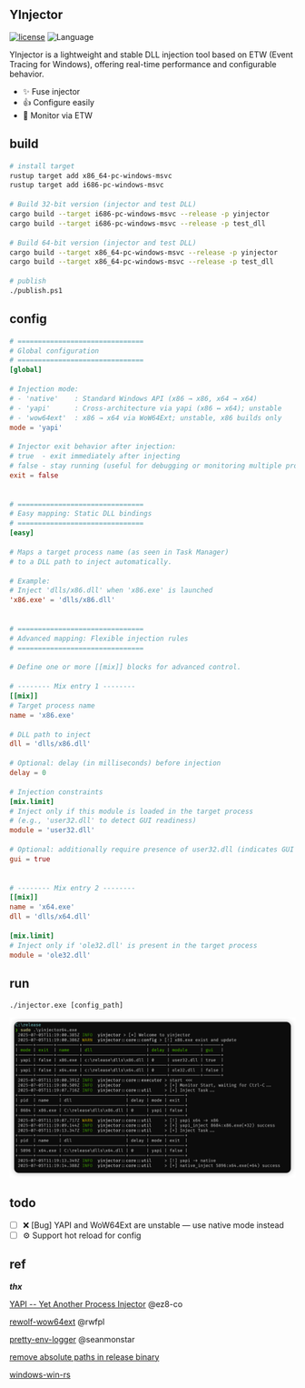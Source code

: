 ## YInjector

[![license](https://img.shields.io/badge/license-MIT-yellow.svg?style=flat)](https://github.com/piz-ewing/injector/blob/main/LICENSE)
![Language](https://img.shields.io/badge/language-rust-brightgreen)

YInjector is a lightweight and stable DLL injection tool based on ETW (Event Tracing for Windows), offering real-time performance and configurable behavior.

- ✨ Fuse injector
- 👍 Configure easily
- 🚅 Monitor via ETW

## build

```bash
# install target
rustup target add x86_64-pc-windows-msvc
rustup target add i686-pc-windows-msvc

# Build 32-bit version (injector and test DLL)
cargo build --target i686-pc-windows-msvc --release -p yinjector
cargo build --target i686-pc-windows-msvc --release -p test_dll

# Build 64-bit version (injector and test DLL)
cargo build --target x86_64-pc-windows-msvc --release -p yinjector
cargo build --target x86_64-pc-windows-msvc --release -p test_dll

# publish
./publish.ps1
```

## config

```toml
# ===============================
# Global configuration
# ===============================
[global]

# Injection mode:
# - 'native'    : Standard Windows API (x86 → x86, x64 → x64)
# - 'yapi'      : Cross-architecture via yapi (x86 ↔ x64); unstable
# - 'wow64ext'  : x86 → x64 via WoW64Ext; unstable, x86 builds only
mode = 'yapi'

# Injector exit behavior after injection:
# true  - exit immediately after injecting
# false - stay running (useful for debugging or monitoring multiple processes)
exit = false


# ===============================
# Easy mapping: Static DLL bindings
# ===============================
[easy]

# Maps a target process name (as seen in Task Manager)
# to a DLL path to inject automatically.

# Example:
# Inject 'dlls/x86.dll' when 'x86.exe' is launched
'x86.exe' = 'dlls/x86.dll'


# ===============================
# Advanced mapping: Flexible injection rules
# ===============================

# Define one or more [[mix]] blocks for advanced control.

# -------- Mix entry 1 --------
[[mix]]
# Target process name
name = 'x86.exe'

# DLL path to inject
dll = 'dlls/x86.dll'

# Optional: delay (in milliseconds) before injection
delay = 0

# Injection constraints
[mix.limit]
# Inject only if this module is loaded in the target process
# (e.g., 'user32.dll' to detect GUI readiness)
module = 'user32.dll'

# Optional: additionally require presence of user32.dll (indicates GUI process)
gui = true


# -------- Mix entry 2 --------
[[mix]]
name = 'x64.exe'
dll = 'dlls/x64.dll'

[mix.limit]
# Inject only if 'ole32.dll' is present in the target process
module = 'ole32.dll'
```

## run

```
./injector.exe [config_path]
```

![demo](./demo.png)

## todo

- [ ] ❌ [Bug] YAPI and WoW64Ext are unstable — use native mode instead
- [ ] ⚙️ Support hot reload for config

## ref

**_thx_**

[YAPI -- Yet Another Process Injector](https://github.com/ez8-co/yapi.git) @ez8-co

[rewolf-wow64ext](https://github.com/rwfpl/rewolf-wow64ext) @rwfpl

[pretty-env-logger](https://github.com/seanmonstar/pretty-env-logger.git) @seanmonstar

[remove absolute paths in release binary](https://users.rust-lang.org/t/how-to-remove-absolute-paths-in-release-binary/75969)

[windows-win-rs](https://github.com/DoumanAsh/windows-win-rs.git)
